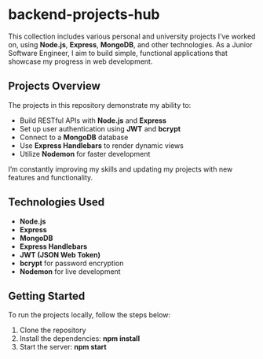 # backend-projects-hub
This collection includes various personal and university projects I’ve worked on, using **Node.js**, **Express**, **MongoDB**, and other technologies. As a Junior Software Engineer, I aim to build simple, functional applications that showcase my progress in web development.

## Projects Overview

The projects in this repository demonstrate my ability to:
- Build RESTful APIs with **Node.js** and **Express**
- Set up user authentication using **JWT** and **bcrypt**
- Connect to a **MongoDB** database
- Use **Express Handlebars** to render dynamic views
- Utilize **Nodemon** for faster development

I’m constantly improving my skills and updating my projects with new features and functionality.

## Technologies Used
- **Node.js**
- **Express**
- **MongoDB**
- **Express Handlebars**
- **JWT (JSON Web Token)**
- **bcrypt** for password encryption
- **Nodemon** for live development

## Getting Started

To run the projects locally, follow the steps below:

1. Clone the repository
2. Install the dependencies: **npm install**
3. Start the server: **npm start**
 

